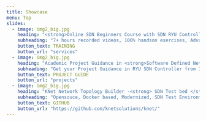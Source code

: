 ```yaml
---
title: Showcase
menu: Top
slides:
  - image: img2_big.jpg
    heading: "<strong>Online SDN Beginners Course with SDN RYU Controller</strong>"
    subheading: "7+ hours recorded videos, 100% handson exercises, Advanced Openflow concepts, SDN Application development(RYU Programming), Fees: 2000Rs or 30$ (+Tax)"
    button_text: TRAINING
    button_url: "services"
  - image: img2_big.jpg
    heading: "Academic Project Guidance in <strong>Software Defined Networking </strong>.. !"
    subheading: "Get your Project Guidance in RYU SDN Controller from Industry professionals"
    button_text: PROJECT GUIDE
    button_url: "projects"  
  - image: img2_big.jpg
    heading: "KNet Network Topology Builder -<strong> SDN Test bed </strong>.. !"
    subheading: "Opensouce, Docker based, Modernized, SDN Test Environment.  Supports majororty of SDN Use cases"
    button_text: GITHUB
    button_url: "https://github.com/knetsolutions/knet/"
---
```



